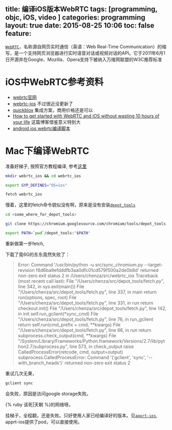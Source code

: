 title:  编译iOS版本WebRTC
tags: [programming, objc, iOS, video ]
categories: programming
layout: true
date: 2015-08-25 10:06
toc: false
feature: 
---

[`WebRTC`](https://zh.wikipedia.org/wiki/WebRTC)，名称源自网页实时通信（英语：Web Real-Time Communication）的缩写，是一个支持网页浏览器进行实时语音对话或视频对话的API。它于2011年6月1日开源并在Google、Mozilla、Opera支持下被纳入万维网联盟的W3C推荐标准


# iOS中WebRTC参考资料 

- [webrtc官网](http://www.webrtc.org/)
- [webrtc-ios](https://github.com/gandg/webrtc-ios) 不过很近没更新了
- [quickblox](http://quickblox.com/) 集成方案，商用价格还是可以
- [How to get started with WebRTC and iOS without wasting 10 hours of your life](http://ninjanetic.com/how-to-get-started-with-webrtc-and-ios-without-wasting-10-hours-of-your-life/) 这篇博客借鉴意义特别大
- [android ios webrtc编译脚本](https://github.com/pristineio/webrtc-build-scripts)


# Mac下编译WebRTC

准备好梯子, 按照官方教程编译, 参考[这里](http://www.webrtc.org/native-code/ios)

<!-- more -->

```sh
mkdir webrtc_ios && cd webrtc_ios

export GYP_DEFINES="OS=ios"

fetch webrtc_ios
```

慢着，这里的fetch命令貌似没有啊，原来是没有安装[`depot_tools`](http://dev.chromium.org/developers/how-tos/install-depot-tools)

```sh
cd <some_where_for_depot_tools>

git clone https://chromium.googlesource.com/chromium/tools/depot_tools.git

export PATH=`pwd`/depot_tools:"$PATH"
```

重新做第一步fetch,

下载了竟6G的东东竟然失败了：

>
> Error: Command '/usr/bin/python -u src/sync_chromium.py --target-revision f8d6ba9efdddfb3aa0dfc01cd579f500a2de0b8d' returned non-zero exit status 2 in /Users/chenza/src/webrtc_ios
> Traceback (most recent call last):
>   File "/Users/chenza/src/depot_tools/fetch.py", line 342, in <module>
>     sys.exit(main())
>   File "/Users/chenza/src/depot_tools/fetch.py", line 337, in main
>     return run(options, spec, root)
>   File "/Users/chenza/src/depot_tools/fetch.py", line 331, in run
>     return checkout.init()
>   File "/Users/chenza/src/depot_tools/fetch.py", line 142, in init
>     self.run_gclient(*sync_cmd)
>   File "/Users/chenza/src/depot_tools/fetch.py", line 76, in run_gclient
>     return self.run(cmd_prefix + cmd, **kwargs)
>   File "/Users/chenza/src/depot_tools/fetch.py", line 66, in run
>     return subprocess.check_output(cmd, **kwargs)
>   File "/System/Library/Frameworks/Python.framework/Versions/2.7/lib/python2.7/subprocess.py", line 573, in check_output
>     raise CalledProcessError(retcode, cmd, output=output)
> subprocess.CalledProcessError: Command '('gclient', 'sync', '--with_branch_heads')' returned non-zero exit status 2

重试几次无果，

```sh
gclient sync
```

会失败，原因是访问google storage失败。

{% ruby 该死|天朝 %}的网络呀。 

挂梯子，全程翻，还是失败。只好使用人家已经编译好的版本。见[`apprt-ios`](https://github.com/ISBX/apprtc-ios), apprt-ios提供了pod，可以直接使用。


